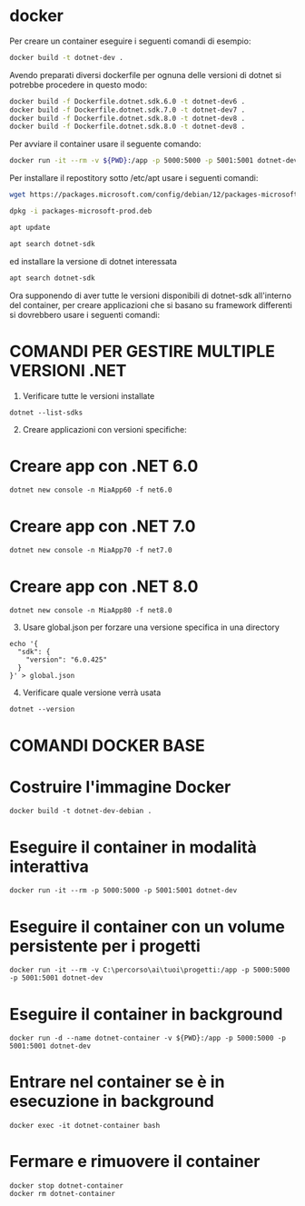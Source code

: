 # docker

Per creare un container eseguire i seguenti comandi di esempio:

```bash
docker build -t dotnet-dev .
```
Avendo preparati diversi dockerfile per ognuna delle versioni di dotnet si potrebbe procedere in questo modo:

```bash
docker build -f Dockerfile.dotnet.sdk.6.0 -t dotnet-dev6 .
docker build -f Dockerfile.dotnet.sdk.7.0 -t dotnet-dev7 .
docker build -f Dockerfile.dotnet.sdk.8.0 -t dotnet-dev8 .
docker build -f Dockerfile.dotnet.sdk.8.0 -t dotnet-dev8 .
```

Per avviare il container usare il seguente comando:

```bash
docker run -it --rm -v ${PWD}:/app -p 5000:5000 -p 5001:5001 dotnet-dev
```
Per installare il repostitory sotto /etc/apt usare i seguenti comandi:

```bash
wget https://packages.microsoft.com/config/debian/12/packages-microsoft-prod.deb -O packages-microsoft-prod.deb

dpkg -i packages-microsoft-prod.deb 

apt update

apt search dotnet-sdk
```

ed installare la versione di dotnet interessata

```bash
apt search dotnet-sdk
```
Ora supponendo di aver tutte le versioni disponibili di dotnet-sdk all'interno del container, per creare applicazioni che si basano su framework differenti si dovrebbero usare i seguenti comandi:


# COMANDI PER GESTIRE MULTIPLE VERSIONI .NET

1. Verificare tutte le versioni installate
```
dotnet --list-sdks
```
2. Creare applicazioni con versioni specifiche:

# Creare app con .NET 6.0
```
dotnet new console -n MiaApp60 -f net6.0
```

# Creare app con .NET 7.0  
```
dotnet new console -n MiaApp70 -f net7.0
```
# Creare app con .NET 8.0
```
dotnet new console -n MiaApp80 -f net8.0
```

3. Usare global.json per forzare una versione specifica in una directory
```
echo '{
  "sdk": {
    "version": "6.0.425"
  }
}' > global.json
```
4. Verificare quale versione verrà usata
```
dotnet --version
```
# COMANDI DOCKER BASE

# Costruire l'immagine Docker
```
docker build -t dotnet-dev-debian .
```
# Eseguire il container in modalità interattiva
```
docker run -it --rm -p 5000:5000 -p 5001:5001 dotnet-dev
```
# Eseguire il container con un volume persistente per i progetti
```
docker run -it --rm -v C:\percorso\ai\tuoi\progetti:/app -p 5000:5000 -p 5001:5001 dotnet-dev
```
# Eseguire il container in background
```
docker run -d --name dotnet-container -v ${PWD}:/app -p 5000:5000 -p 5001:5001 dotnet-dev
```
# Entrare nel container se è in esecuzione in background
```
docker exec -it dotnet-container bash
```
# Fermare e rimuovere il container
```
docker stop dotnet-container
docker rm dotnet-container
```
